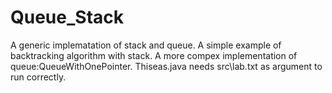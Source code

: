# Queue_Stack
A generic implematation of stack and queue.
A simple example of backtracking algorithm with stack.
A more compex implementation of queue:QueueWithOnePointer.
Thiseas.java needs src\\lab.txt as argument to run correctly.
